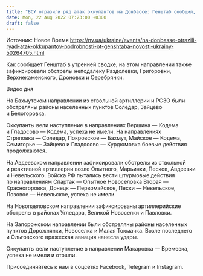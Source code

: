 ```yaml
---
title: "ВСУ отразили ряд атак оккупантов на Донбассе: Генштаб сообщил, где продолжаются бои"
date: Mon, 22 Aug 2022 07:23:00 +0300
draft: false
---
```

Источник: Новое Время https://nv.ua/ukraine/events/na-donbasse-otrazili-ryad-atak-okkupantov-podrobnosti-ot-genshtaba-novosti-ukrainy-50264705.html


Как сообщает Генштаб в утренней сводке, на этом направлении также зафиксировали обстрелы неподалеку Раздолевки, Григоровки, Верхнекаменского, Дроновки и Серебрянки.

 Видео дня   

На Бахмутском направлении из ствольной артиллерии и РСЗО были обстреляны районы населенных пунктов Соледар, Зайцево и Белогоровка.

Оккупанты вели наступление в направлениях Вершина — Кодема и Гладосово — Кодема, успеха не имели. На направлениях Стряповка — Соледар, Покровское — Бахмут, Майское — Кодема, Семигорье — Зайцево и Гладосово — Курдюмовка боевые действия продолжаются.

На Авдеевском направлении зафиксировали обстрелы из ствольной и реактивной артиллерии возле Опытного, Марьинки, Песков, Авдеевки и Невельского. Войска РФ пытались вести штурмовые действия по направлениям Спартак — Опытное Новоселовка Вторая — Красногоровка, Донецк — Первомайское, Пески — Невельское, Лозовое — Невельское, успеха не имели.

На Новопавловском направлении зафиксированы артиллерийские обстрелы в районах Угледара, Великой Новоселки и Павловки.

На Запорожском направлении были обстреляны районы населенных пунктов Дорожнянки, Новоселка и Малая Токмачка. Возле последнего и Ольговского вражеская авиация нанесла удары.

Оккупанты вели наступление в направлении Макаровка — Времевка, успеха не имели и отошли.

Присоединяйтесь к нам в соцсетях Facebook, Telegram и Instagram.
